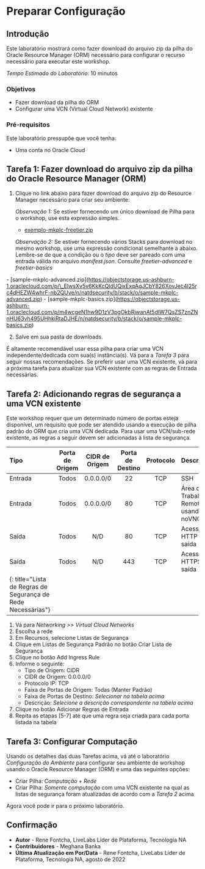 # Preparar Configuração

## Introdução

Este laboratório mostrará como fazer download do arquivo zip da pilha do Oracle Resource Manager (ORM) necessário para configurar o recurso necessário para executar este workshop.

_Tempo Estimado do Laboratório:_ 10 minutos

### Objetivos

*   Fazer download da pilha do ORM
*   Configurar uma VCN (Virtual Cloud Network) existente

### Pré-requisitos

Este laboratório pressupõe que você tenha:

*   Uma conta no Oracle Cloud

## Tarefa 1: Fazer download do arquivo zip da pilha do Oracle Resource Manager (ORM)

1.  Clique no link abaixo para fazer download do arquivo zip do Resource Manager necessário para criar seu ambiente:
    
    _Observação 1:_ Se estiver fornecendo um único download de Pilha para o workshop, use esta expressão simples.
    
    *   [exemplo-mkplc-freetier.zip](https://objectstorage.us-ashburn-1.oraclecloud.com/p/clKCvIhItftqqFoXdipFq5oukh0jVuwcKEMHVdqOPXN7oUqaoGwPZsimi5pgpfpR/n/natdsecurity/b/stack/o/sample-mkplc-freetier.zip)
    
    _Observação 2:_ Se estiver fornecendo vários Stacks para download no mesmo workshop, use uma expressão condicional semelhante à abaixo. Lembre-se de que a condição ou o _tipo_ deve ser pareado com uma entrada válida no arquivo _manifest.json_. Consulte _freetier-advanced_ e _freetier-basics_
    

\- \[sample-mkplc-advanced.zip\](https://objectstorage.us-ashburn-1.oraclecloud.com/p/\_EIwsXv5v6KkKcQldUQixExqAgJCbY826XovJec4I25rc4dHEZW4whrF-nb2QUye/n/natdsecurity/b/stack/o/sample-mkplc-advanced.zip) \- \[sample-mkplc-basics.zip\](https://objectstorage.us-ashburn-1.oraclecloud.com/p/m4wcgeN1hw9D1zV3pgOkbRjwanAt5dIW7QsZS7znZNnHU63vh495UHhkiRtaDJHE/n/natdsecurity/b/stack/o/sample-mkplc-basics.zip)

2.  Salve em sua pasta de downloads.

É altamente recomendável usar essa pilha para criar uma VCN independente/dedicada com sua(s) instância(s). Vá para a _Tarefa 3_ para seguir nossas recomendações. Se preferir usar uma VCN existente, vá para a próxima tarefa para atualizar sua VCN existente com as regras de Entrada necessárias.

## Tarefa 2: Adicionando regras de segurança a uma VCN existente

Este workshop requer que um determinado número de portas esteja disponível, um requisito que pode ser atendido usando a execução de pilha padrão do ORM que cria uma VCN dedicada. Para usar uma VCN/sub-rede existente, as regras a seguir devem ser adicionadas à lista de segurança.

| Tipo | Porta de Origem | CIDR de Origem | Porta de Destino | Protocolo | Descrição: |
| :-- | :-: | :-: | :-: | :-: | :-- |
| Entrada | Todos | 0.0.0.0/0 | 22 | TCP | SSH |
| Entrada | Todos | 0.0.0.0/0 | 80 | TCP | Área de Trabalho Remota usando noVNC |
| Saída | Todos | N/D | 80 | TCP | Acesso HTTP de saída |
| Saída | Todos | N/D | 443 | TCP | Acesso HTTPS de saída |
| {: title="Lista de Regras de Segurança de Rede Necessárias"} |  |  |  |  |  |

1.  Vá para _Networking >> Virtual Cloud Networks_
2.  Escolha a rede
3.  Em Recursos, selecione Listas de Segurança
4.  Clique em Listas de Segurança Padrão no botão Criar Lista de Segurança
5.  Clique no botão Add Ingress Rule
6.  Informe o seguinte:
    *   Tipo de Origem: CIDR
    *   CIDR de Origem: 0.0.0.0/0
    *   Protocolo IP: TCP
    *   Faixa de Portas de Origem: Todas (Manter Padrão)
    *   Faixa de Portas de Destino: _Selecionar na tabela acima_
    *   Descrição: _Selecione a descrição correspondente na tabela acima_
7.  Clique no botão Adicionar Regras de Entrada
8.  Repita as etapas \[5-7\] até que uma regra seja criada para cada porta listada na tabela

## Tarefa 3: Configurar Computação

Usando os detalhes das duas Tarefas acima, vá até o laboratório _Configuração do Ambiente_ para configurar seu ambiente de workshop usando o Oracle Resource Manager (ORM) e uma das seguintes opções:

*   Criar Pilha: _Computação + Rede_
*   Criar Pilha: _Somente computação_ com uma VCN existente na qual as listas de segurança foram atualizadas de acordo com a _Tarefa 2_ acima

Agora você pode ir para o próximo laboratório.

## Confirmação

*   **Autor** - Rene Fontcha, LiveLabs Líder de Plataforma, Tecnologia NA
*   **Contribuidores** - Meghana Banka
*   **Última Atualização em Por/Data** - Rene Fontcha, LiveLabs Líder de Plataforma, Tecnologia NA, agosto de 2022